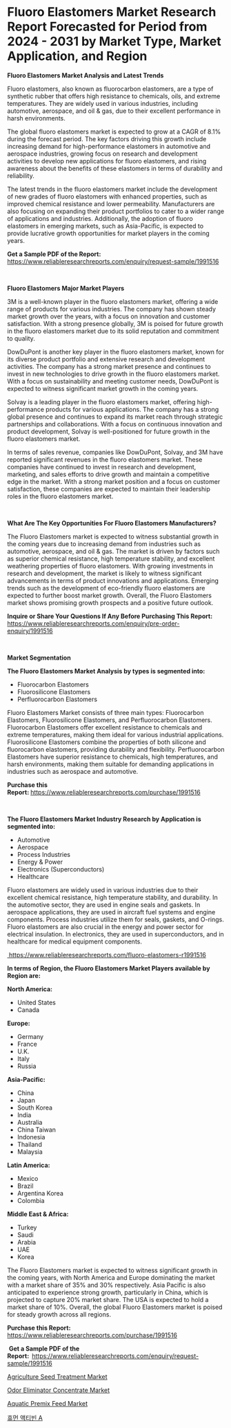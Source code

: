 <p><h1>Fluoro Elastomers Market Research Report Forecasted for Period from 2024 -  2031 by Market Type, Market Application, and Region</h1></p><p><strong>Fluoro Elastomers Market Analysis and Latest Trends</strong></p>
<p><p>Fluoro elastomers, also known as fluorocarbon elastomers, are a type of synthetic rubber that offers high resistance to chemicals, oils, and extreme temperatures. They are widely used in various industries, including automotive, aerospace, and oil & gas, due to their excellent performance in harsh environments.</p><p>The global fluoro elastomers market is expected to grow at a CAGR of 8.1% during the forecast period. The key factors driving this growth include increasing demand for high-performance elastomers in automotive and aerospace industries, growing focus on research and development activities to develop new applications for fluoro elastomers, and rising awareness about the benefits of these elastomers in terms of durability and reliability.</p><p>The latest trends in the fluoro elastomers market include the development of new grades of fluoro elastomers with enhanced properties, such as improved chemical resistance and lower permeability. Manufacturers are also focusing on expanding their product portfolios to cater to a wider range of applications and industries. Additionally, the adoption of fluoro elastomers in emerging markets, such as Asia-Pacific, is expected to provide lucrative growth opportunities for market players in the coming years.</p></p>
<p><strong>Get a Sample PDF of the Report:&nbsp;</strong> <a href="https://www.reliableresearchreports.com/enquiry/request-sample/1991516">https://www.reliableresearchreports.com/enquiry/request-sample/1991516</a></p>
<p>&nbsp;</p>
<p><strong>Fluoro Elastomers Major Market Players</strong></p>
<p><p>3M is a well-known player in the fluoro elastomers market, offering a wide range of products for various industries. The company has shown steady market growth over the years, with a focus on innovation and customer satisfaction. With a strong presence globally, 3M is poised for future growth in the fluoro elastomers market due to its solid reputation and commitment to quality.</p><p>DowDuPont is another key player in the fluoro elastomers market, known for its diverse product portfolio and extensive research and development activities. The company has a strong market presence and continues to invest in new technologies to drive growth in the fluoro elastomers market. With a focus on sustainability and meeting customer needs, DowDuPont is expected to witness significant market growth in the coming years.</p><p>Solvay is a leading player in the fluoro elastomers market, offering high-performance products for various applications. The company has a strong global presence and continues to expand its market reach through strategic partnerships and collaborations. With a focus on continuous innovation and product development, Solvay is well-positioned for future growth in the fluoro elastomers market.</p><p>In terms of sales revenue, companies like DowDuPont, Solvay, and 3M have reported significant revenues in the fluoro elastomers market. These companies have continued to invest in research and development, marketing, and sales efforts to drive growth and maintain a competitive edge in the market. With a strong market position and a focus on customer satisfaction, these companies are expected to maintain their leadership roles in the fluoro elastomers market.</p></p>
<p>&nbsp;</p>
<p><strong>What Are The Key Opportunities For Fluoro Elastomers Manufacturers?</strong></p>
<p><p>The Fluoro Elastomers market is expected to witness substantial growth in the coming years due to increasing demand from industries such as automotive, aerospace, and oil & gas. The market is driven by factors such as superior chemical resistance, high temperature stability, and excellent weathering properties of fluoro elastomers. With growing investments in research and development, the market is likely to witness significant advancements in terms of product innovations and applications. Emerging trends such as the development of eco-friendly fluoro elastomers are expected to further boost market growth. Overall, the Fluoro Elastomers market shows promising growth prospects and a positive future outlook.</p></p>
<p><strong>Inquire or Share Your Questions If Any Before Purchasing This Report:</strong> <a href="https://www.reliableresearchreports.com/enquiry/pre-order-enquiry/1991516">https://www.reliableresearchreports.com/enquiry/pre-order-enquiry/1991516</a></p>
<p>&nbsp;</p>
<p><strong>Market Segmentation</strong></p>
<p><strong>The Fluoro Elastomers Market Analysis by types is segmented into:</strong></p>
<p><ul><li>Fluorocarbon Elastomers</li><li>Fluorosilicone Elastomers</li><li>Perfluorocarbon Elastomers</li></ul></p>
<p><p>Fluoro Elastomers Market consists of three main types: Fluorocarbon Elastomers, Fluorosilicone Elastomers, and Perfluorocarbon Elastomers. Fluorocarbon Elastomers offer excellent resistance to chemicals and extreme temperatures, making them ideal for various industrial applications. Fluorosilicone Elastomers combine the properties of both silicone and fluorocarbon elastomers, providing durability and flexibility. Perfluorocarbon Elastomers have superior resistance to chemicals, high temperatures, and harsh environments, making them suitable for demanding applications in industries such as aerospace and automotive.</p></p>
<p><strong>Purchase this Report:&nbsp;</strong><a href="https://www.reliableresearchreports.com/purchase/1991516">https://www.reliableresearchreports.com/purchase/1991516</a></p>
<p>&nbsp;</p>
<p><strong>The Fluoro Elastomers Market Industry Research by Application is segmented into:</strong></p>
<p><ul><li>Automotive</li><li>Aerospace</li><li>Process Industries</li><li>Energy & Power</li><li>Electronics (Superconductors)</li><li>Healthcare</li></ul></p>
<p><p>Fluoro elastomers are widely used in various industries due to their excellent chemical resistance, high temperature stability, and durability. In the automotive sector, they are used in engine seals and gaskets. In aerospace applications, they are used in aircraft fuel systems and engine components. Process industries utilize them for seals, gaskets, and O-rings. Fluoro elastomers are also crucial in the energy and power sector for electrical insulation. In electronics, they are used in superconductors, and in healthcare for medical equipment components.</p></p>
<p><a href="https://www.reliableresearchreports.com/fluoro-elastomers-r1991516">&nbsp;https://www.reliableresearchreports.com/fluoro-elastomers-r1991516</a></p>
<p><strong>In terms of Region, the Fluoro Elastomers Market Players available by Region are:</strong></p>
<p>
    <p> <strong> North America: </strong>
        <ul>
            <li>United States</li>
            <li>Canada</li>
        </ul>
        </p> 
    <p> <strong> Europe: </strong>
        <ul>
            <li>Germany</li>
            <li>France</li>
            <li>U.K.</li>
            <li>Italy</li>
            <li>Russia</li>
        </ul>
        </p> 
    <p> <strong> Asia-Pacific: </strong>
        <ul>
            <li>China</li>
            <li>Japan</li>
            <li>South Korea</li>
            <li>India</li>
            <li>Australia</li>
            <li>China Taiwan</li>
            <li>Indonesia</li>
            <li>Thailand</li>
            <li>Malaysia</li>
        </ul>
        </p> 
    <p> <strong> Latin America: </strong>
        <ul>
            <li>Mexico</li>
            <li>Brazil</li>
            <li>Argentina Korea</li>
            <li>Colombia</li>
        </ul>
        </p> 
    <p> <strong> Middle East & Africa: </strong>
        <ul>
            <li>Turkey</li>
            <li>Saudi</li>
            <li>Arabia</li>
            <li>UAE</li>
            <li>Korea</li>
        </ul>
    </p>
    </p>
<p><p>The Fluoro Elastomers market is expected to witness significant growth in the coming years, with North America and Europe dominating the market with a market share of 35% and 30% respectively. Asia Pacific is also anticipated to experience strong growth, particularly in China, which is projected to capture 20% market share. The USA is expected to hold a market share of 10%. Overall, the global Fluoro Elastomers market is poised for steady growth across all regions.</p></p>
<p><strong>Purchase this Report: </strong><a href="https://www.reliableresearchreports.com/purchase/1991516">https://www.reliableresearchreports.com/purchase/1991516</a></p>
<p>&nbsp;<strong>Get a Sample PDF of the Report:&nbsp;&nbsp;</strong><a href="https://www.reliableresearchreports.com/enquiry/request-sample/1991516">https://www.reliableresearchreports.com/enquiry/request-sample/1991516</a></p>
<p><strong></strong></p>
<p><p><a href="https://medium.com/@bsjdj3773/agriculture-seed-treatment-market-size-by-type-chemical-products-antimicrobial-products-fungicidal-e966e0e8cddc">Agriculture Seed Treatment Market</a></p><p><a href="https://github.com/susanjprice2023/Market-Research-Report-List-2/blob/main/odor-eliminator-concentrate-market.md">Odor Eliminator Concentrate Market</a></p><p><a href="https://medium.com/@kaceyrath00/aquatic-premix-feed-market-share-size-trends-industry-analysis-report-by-application-32cf7aae6f2e">Aquatic Premix Feed Market</a></p><p><a href="https://github.com/vskv4779xr1/Market-Research-Report-List-3/blob/main/43670424963.md">휴먼 액티빈 A</a></p></p>
